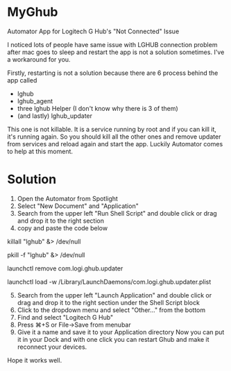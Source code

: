 # MyGhub
Automator App for Logitech G Hub's "Not Connected" Issue

I noticed lots of people have same issue with LGHUB connection problem after mac goes to sleep and restart the app is not a solution sometimes.
I've a workaround for you.

Firstly, restarting is not a solution because there are  6 process behind the app called
- lghub
- lghub_agent
- three lghub Helper (I don't know why there is 3 of them)
- (and lastly) lghub_updater

This one is not killable. It is a service running by root and if you can kill it, it's running again. So you should kill all the other ones and remove updater from services and reload again and start the app. Luckily Automator comes to help at this moment.

# Solution
1. Open the Automator from Spotlight
2. Select "New Document" and "Application"
3. Search from the upper left "Run Shell Script" and double click or drag and drop it to the right section
4. copy and paste  the code below

killall "lghub" &> /dev/null

pkill -f "lghub" &> /dev/null

launchctl remove com.logi.ghub.updater

launchctl load -w /Library/LaunchDaemons/com.logi.ghub.updater.plist

5. Search from the upper left "Launch Application" and double click or drag and drop it to the right section under the Shell Script block
6. Click to the dropdown menu and select "Other..." from the bottom
7. Find and select "Logitech G Hub" 
8. Press ⌘+S or File->Save from menubar
9. Give it a name and save it to your Application directory
Now you can put it in your Dock and with one click you can restart Ghub and make it reconnect your devices. 

Hope it works well.

